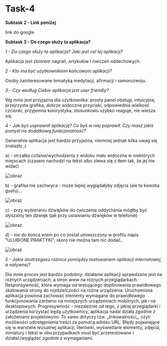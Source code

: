 # Task-4

**Subtask 2 - Link poniżej**

link do google


**Subtask 3 - Do czego służy ta aplikacja?**


_1 - Do czego służy ta aplikacja? Jaki jest cel tej aplikacji?_


Aplikacja jest zbiorem nagrań, artykułów i ćwiczeń oddechowych.


_2 - Kto ma być użytkownikiem końcowym aplikacji?_


Osoby zainteresowane tematyką medytacji, afirmacji i samorozwoju.


_3 - Czy według Ciebie aplikacja jest user friendly?_


Wg mnie jest przyjazna dla użytkownika: prosty panel obsługi, intuicyjna, przejrzysta grafika, dobrze widoczne przyciski, odpowiednia wielkość czcionki, przyjemna kolorystyka, stosunkowo szybko reaguje, nie wiesza się.


_4 - Jak byś usprawnił aplikację? Co byś w niej poprawił. Czy masz jakiś pomysł na dodatkową funkcjonalność?_

Generalnie aplikacja jest bardzo przyjazna, niemniej jednak kilka uwag się znalazło ;)

a) - strzałka cofania/wychodzenia z widoku mało widoczna w niektórych miejscach (czasem nachodzi na tekst albo zlewa się z tłem tak, że jej nie widać)

![obraz](https://user-images.githubusercontent.com/116674154/202903170-33b2d626-a3d4-4ed7-9fe0-b5cc6c302fbd.png)

b) - grafika nie zachwyca - może lepiej wyglądałyby zdjęcia (ale to kwestia gustu)...

![obraz](https://user-images.githubusercontent.com/116674154/202903294-ac100365-b60f-496f-8d19-6b33ebcfd465.png)

c) - przy wybieraniu dźwięków do ćwiczenia oddychania mógłby być słyszalny ten dźwięk (jak przy ustawianiu dźwięków w telefonie)

![obraz](https://user-images.githubusercontent.com/116674154/202903389-ee78ca14-2ea3-4538-8b83-6e8bbe33df86.png)

d) - nie do końca wiem po co został umieszczony w profilu napis "ULUBIONE PRAKTYKI", skoro nie można tam nic dodać..

![obraz](https://user-images.githubusercontent.com/116674154/202903888-a366328a-0d70-43ab-9e8d-8529506868f0.png)


_5 - Jakie dostrzegasz różnice pomiędzy testowaniem aplikacji internetowej, a natywnej?_

Dla mnie proces jest bardzo podobny: działanie aplikacji sprawdzane jest na różnych urządzeniach, a stron www na różnych przeglądarkach. Responsywność, która wymaga od testującego dopilnowania prawidłowego skalowania strony do rozdzielczości na różne urządzenia. Uruchomiona aplikacja powinna zachować elementy wymagane do prawidłowego funkcjonowania zarówno na mniejszych urządzeniach mobilnych, jak i na desktopowych. Progresywność - niezależnie od tego, z jakiej przeglądarki i urządzenia korzystać będą użytkownicy, aplikacja nadal działa zgodnie z założeniami projektowymi. To samo dotyczy tzw. „linkowalności„, czyli możliwości udostępnienia treści za pomocą adresu URL. Błędy pojawiające się w warstwie wizualnej aplikacji, literówki, wyświetlane elementy, zdjęcia, miniatury i tekst w obu przypadkach musi być przetestowane i działać/wyglądać zgodnie z wymaganiami.
